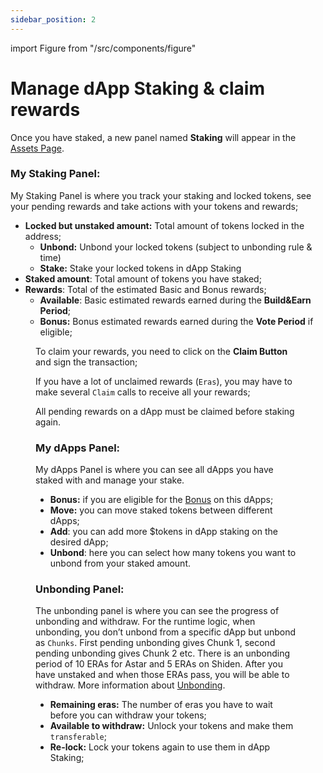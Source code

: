 ```yaml
---
sidebar_position: 2
---
```


import Figure from "/src/components/figure"

# Manage dApp Staking & claim rewards

Once you have staked, a new panel named **Staking**  will appear in the [Assets Page](https://portal.astar.network/astar/assets).

### My Staking Panel: 

My Staking Panel is where you track your staking and locked tokens, see your pending rewards and take actions with your tokens and rewards;

- **Locked but unstaked amount:** Total amount of tokens locked in the address;
    - **Unbond:** Unbond your locked tokens (subject to unbonding rule & time)
    - **Stake:** Stake your locked tokens in dApp Staking
- **Staked amount**: Total amount of tokens you have staked;
- **Rewards**: Total of the estimated Basic and Bonus rewards;
    - **Available**: Basic estimated rewards earned during the **Build&Earn Period**;
    - **Bonus:** Bonus estimated rewards earned during the **Vote Period** if eligible;

<Figure src={require('/docs/use/dapp-staking/for-stakers/img/Staking_Panel_1.png').default } width="75%" /> 

To claim your rewards, you need to click on the **Claim Button** and sign the transaction;

If you have a lot of unclaimed rewards (`Eras`), you may have to make several `Claim` calls to receive all your rewards;

All pending rewards on a dApp must be claimed before staking again.

### My dApps Panel:

My dApps Panel is where you can see all dApps you have staked with and manage your stake.

- **Bonus:** if you are eligible for the [Bonus](/docs/use/dapp-staking/for-stakers/#bonus-staking-rewards) on this dApps;
- **Move:** you can move staked tokens between different dApps;
- **Add**: you can add more $tokens in dApp staking on the desired dApp;
- **Unbond**: here you can select how many tokens you want to unbond from your staked amount.

### Unbonding Panel:

The unbonding panel is where you can see the progress of unbonding and withdraw. 
For the runtime logic, when unbonding, you don’t unbond from a specific dApp but unbond as `Chunks`. First pending unbonding gives Chunk 1, second pending unbonding gives Chunk 2 etc. 
There is an unbonding period of 10 ERAs for Astar and 5 ERAs on Shiden. 
After you have unstaked and when those ERAs pass, you will be able to withdraw. More information about [Unbonding](https://docs.astar.network/docs/build/dapp-staking/for-stakers/unbonding).

- **Remaining eras:** The number of eras you have to wait before you can withdraw your tokens;
- **Available to withdraw:** Unlock your tokens and make them `transferable`;
- **Re-lock:** Lock your tokens again to use them in dApp Staking;

<Figure src={require('/docs/use/dapp-staking/for-stakers/img/Unbonding_1.png').default } width="75%" /> 